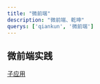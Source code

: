 ```yaml
---
title: "微前端"
description: "微前端、乾坤"
querys: ['qiankun', '微前端']
---
```


## 微前端实践

[子应用](/vueSubApp)


